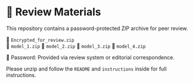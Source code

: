 # 🔐 Review Materials

This repository contains a password-protected ZIP archive for peer review.

📁 `Encrypted_for_review.zip`  
📁 `model_1.zip`
📁 `model_2.zip`
📁 `model_3.zip`
📁 `model_4.zip`

🔑 Password: Provided via review system or editorial correspondence.

Please unzip and follow the `README` and `instructions` inside for full instructions.

